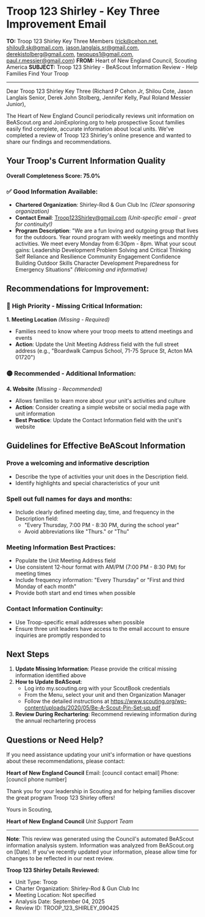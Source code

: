# Troop 123 Shirley - Key Three Improvement Email

**TO:** Troop 123 Shirley Key Three Members (rick@cehon.net, shilou9.sk@gmail.com, jason.langlais.sr@gmail.com, derekjstolberg@gmail.com, twopups1@gmail.com, paul.r.messier@gmail.com)
**FROM:** Heart of New England Council, Scouting America
**SUBJECT:** Troop 123 Shirley - BeAScout Information Review - Help Families Find Your Troop

---

Dear Troop 123 Shirley Key Three (Richard P Cehon Jr, Shilou  Cote, Jason  Langlais Senior, Derek John Stolberg, Jennifer Kelly, Paul Roland Messier Junior),

The Heart of New England Council periodically reviews unit information on BeAScout.org and JoinExploring.org to help prospective Scout families easily find complete, accurate information about local units. We've completed a review of Troop 123 Shirley's online presence and wanted to share our findings and recommendations.

## Your Troop's Current Information Quality

**Overall Completeness Score: 75.0%**

### ✅ **Good Information Available:**
- **Chartered Organization**: Shirley-Rod & Gun Club Inc *(Clear sponsoring organization)*
- **Contact Email**: Troop123Shirley@gmail.com *(Unit-specific email - great for continuity!)*
- **Program Description**: "We are a fun loving and outgoing group that lives for the outdoors. Year round program with weekly meetings and monthly activities. We meet every Monday from 6:30pm - 8pm. What your scout gains: Leadership Development Problem Solving and Critical Thinking Self Reliance and Resilience Community Engagement Confidence Building Outdoor Skills Character Development Preparedness for Emergency Situations" *(Welcoming and informative)*

## Recommendations for Improvement:

### 🔴 **High Priority - Missing Critical Information:**

**1. Meeting Location** *(Missing - Required)*
- Families need to know where your troop meets to attend meetings and events
- **Action**: Update the Unit Meeting Address field with the full street address (e.g., "Boardwalk Campus School, 71-75 Spruce St, Acton MA 01720")

### 🟡 **Recommended - Additional Information:**

**4. Website** *(Missing - Recommended)*
- Allows families to learn more about your unit's activities and culture
- **Action**: Consider creating a simple website or social media page with unit information
- **Best Practice**: Update the Contact Information field with the unit's website

## Guidelines for Effective BeAScout Information

### **Prove a welcoming and informative description**
- Describe the type of activities your unit does in the Description field.
- Identify highlights and special characteristics of your unit

### **Spell out full names for days and months:**
- Include clearly defined meeting day, time, and frequency in the Description field:
  - "Every Thursday, 7:00 PM - 8:30 PM, during the school year"
  - Avoid abbreviations like "Thurs." or "Thu"

### **Meeting Information Best Practices:**
- Populate the Unit Meeting Address field
- Use consistent 12-hour format with AM/PM (7:00 PM - 8:30 PM) for meeting times
- Include frequency information: "Every Thursday" or "First and third Monday of each month"
- Provide both start and end times when possible

### **Contact Information Continuity:**
- Use Troop-specific email addresses when possible
- Ensure three unit leaders have access to the email account to ensure inquiries are promptly responded to

## Next Steps

1. **Update Missing Information**: Please provide the critical missing information identified above
2. **How to Update BeAScout**: 
   - Log into my.scouting.org with your ScoutBook credentials
   - From the Menu, select your unit and then Organization Manager
   - Follow the detailed instructions at
     https://www.scouting.org/wp-content/uploads/2020/05/Be-A-Scout-Pin-Set-up.pdf
3. **Review During Rechartering**: Recommend reviewing information during the annual rechartering process

## Questions or Need Help?

If you need assistance updating your unit's information or have questions about these recommendations, please contact:

**Heart of New England Council**
Email: [council contact email]
Phone: [council phone number]

Thank you for your leadership in Scouting and for helping families discover the great program Troop 123 Shirley offers!

Yours in Scouting,

**Heart of New England Council**
*Unit Support Team*

---

**Note**: This review was generated using the Council's automated BeAScout information analysis system. Information was analyzed from BeAScout.org on [Date]. If you've recently updated your information, please allow time for changes to be reflected in our next review.

**Troop 123 Shirley Details Reviewed:**
- Unit Type: Troop
- Charter Organization: Shirley-Rod & Gun Club Inc
- Meeting Location: Not specified
- Analysis Date: September 04, 2025
- Review ID: TROOP_123_SHIRLEY_090425